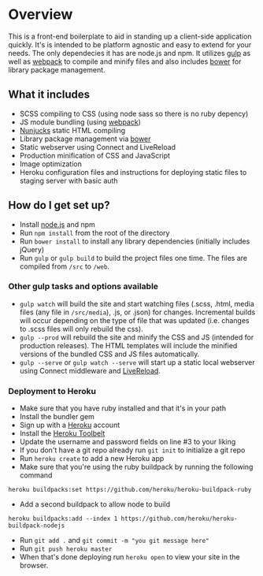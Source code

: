 # Overview #

This is a front-end boilerplate to aid in standing up a client-side application quickly. It's is intended to be platform agnostic and easy to extend for your needs. The only dependecies it has are node.js and npm. It utilizes [gulp](http://gulpjs.com/) as well as [webpack](https://webpack.github.io/) to compile and minify files and also includes [bower](http://bower.io/) for library package management.

## What it includes ##

* SCSS compiling to CSS (using node sass so there is no ruby depency)
* JS module bundling (using [webpack](https://webpack.github.io/))
* [Nunjucks](https://mozilla.github.io/nunjucks/) static HTML compiling
* Library package management via [bower](http://bower.io/)
* Static webserver using Connect and LiveReload
* Production minification of CSS and JavaScript
* Image optimization
* Heroku configuration files and instructions for deploying static files to staging server with basic auth

## How do I get set up? ##

* Install [node.js](https://nodejs.org/en/) and npm
* Run `npm install` from the root of the directory
* Run `bower install` to install any library dependencies (initially includes jQuery)
* Run `gulp` or `gulp build` to build the project files one time. The files are compiled from `/src` to `/web`.

### Other gulp tasks and options available ###
* `gulp watch` will build the site and start watching files (.scss, .html, media files (any file in `/src/media`), .js, or .json) for changes. Incremental builds will occur depending on the type of file that was updated (i.e. changes to .scss files will only rebuild the css).
* `gulp --prod` will rebuild the site and minify the CSS and JS (intended for production releases). The HTML templates will include the minified versions of the bundled CSS and JS files automatically.
* `gulp --serve` or `gulp watch --serve` will start up a static local webserver using Connect middleware and [LiveReload](https://chrome.google.com/webstore/detail/livereload/jnihajbhpnppcggbcgedagnkighmdlei?hl=en).

### Deployment to Heroku
* Make sure that you have ruby installed and that it's in your path
* Install the bundler gem
* Sign up with a [Heroku](http://heroku.com) account
* Install the [Heroku Toolbelt](https://toolbelt.heroku.com/)
* Update the username and password fields on line #3 to your liking
* If you don't have a git repo already run `git init` to initialize a git repo
* Run `heroku create` to add a new Heroku app
* Make sure that you're using the ruby buildpack by running the following command
```
heroku buildpacks:set https://github.com/heroku/heroku-buildpack-ruby
```
* Add a second buildpack to allow node to build
```
heroku buildpacks:add --index 1 https://github.com/heroku/heroku-buildpack-nodejs
```
* Run `git add .` and `git commit -m "you git message here"`
* Run `git push heroku master`
* When that's done deploying run `heroku open` to view your site in the browser.
